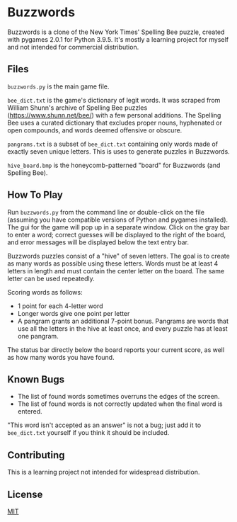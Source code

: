 # Buzzwords

Buzzwords is a clone of the New York Times' Spelling Bee puzzle, created with pygames 2.0.1 for Python 3.9.5. It's mostly a learning project for myself and not intended for commercial distribution.

## Files

```buzzwords.py``` is the main game file. 

```bee_dict.txt``` is the game's dictionary of legit words. It was scraped from William Shunn's archive of Spelling Bee puzzles (https://www.shunn.net/bee/) with a few personal additions. The Spelling Bee uses a curated dictionary that excludes proper nouns, hyphenated or open compounds, and words deemed offensive or obscure.

```pangrams.txt``` is a subset of ```bee_dict.txt``` containing only words made of exactly seven unique letters. This is uses to generate puzzles in Buzzwords.

```hive_board.bmp``` is the honeycomb-patterned "board" for Buzzwords (and Spelling Bee).

## How To Play

Run ```buzzwords.py``` from the command line or double-click on the file (assuming you have compatible versions of Python and pygames installed). The gui for the game will pop up in a separate window. Click on the gray bar to enter a word; correct guesses will be displayed to the right of the board, and error messages will be displayed below the text entry bar. 

Buzzwords puzzles consist of a "hive" of seven letters. The goal is to create as many words as possible using these letters. Words must be at least 4 letters in length and must contain the center letter on the board. The same letter can be used repeatedly. 

Scoring words as follows:
* 1 point for each 4-letter word
* Longer words give one point per letter
* A pangram grants an additional 7-point bonus. Pangrams are words that use all the letters in the hive at least once, and every puzzle has at least one pangram.

The status bar directly below the board reports your current score, as well as how many words you have found.

## Known Bugs
* The list of found words sometimes overruns the edges of the screen.
* The list of found words is not correctly updated when the final word is entered.

"This word isn't accepted as an answer" is not a bug; just add it to ```bee_dict.txt``` yourself if you think it should be included. 

## Contributing
This is a learning project not intended for widespread distribution. 

## License
[MIT](https://choosealicense.com/licenses/mit/)
